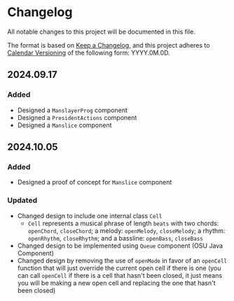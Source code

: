 # Changelog

All notable changes to this project will be documented in this file.

The format is based on [Keep a Changelog](https://keepachangelog.com/en/1.1.0/),
and this project adheres to [Calendar Versioning](https://calver.org/) of
the following form: YYYY.0M.0D.

## 2024.09.17

### Added

- Designed a `ManslayerProg` component
- Designed a `PresidentActions` component
- Designed a `Manslice` component

## 2024.10.05

### Added

- Designed a proof of concept for `Manslice` component

### Updated

- Changed design to include one internal class `Cell`
    - `Cell` represents a musical phrase of length `beats` with two chords: `openChord`, `closeChord`; a melody: `openMelody`, `closeMelody`; a rhythm: `openRhythm`, `closeRhythm`; and a bassline: `openBass`, `closeBass`
- Changed design to be implemented using `Queue` component (OSU Java Component)
- Changed design by removing the use of `openMode` in favor of an `openCell` function that will just override the current open cell if there is one (you can call `openCell` if there is a cell that hasn't been closed, it just means you will be making a new open cell and replacing the one that hasn't been closed)
